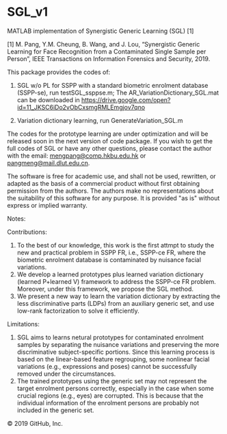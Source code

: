 # SGL_v1

MATLAB implementation of Synergistic Generic Learning (SGL) [1]

[1] M. Pang, Y.M. Cheung, B. Wang, and J. Lou, “Synergistic Generic Learning for Face Recognition from a Contaminated Single Sample per Person”, IEEE Transactions on Information Forensics and Security, 2019.

This package provides the codes of: 
1) SGL w/o PL for SSPP with a standard biometric enrolment database (SSPP-se), run testSGL_ssppse.m; 
The AR_VariationDictionary_SGL.mat can be downloaded in https://drive.google.com/open?id=11_JKSC6iDo2vObCxsmgRMLEmgjov7qno

2) Variation dictionary learning, run GenerateVariation_SGL.m

The codes for the prototype learning are under optimization and will be released soon in the next version of code package. If you wish to get the full codes of SGL or have any other questions, please contact the author with the email: mengpang@comp.hkbu.edu.hk or pangmeng@mail.dlut.edu.cn. 

The software is free for academic use, and shall not be used, rewritten, or adapted as the basis of a commercial product without first obtaining permission from the authors. The authors make no representations about the suitability of this software for any purpose. It is provided "as is" without express or implied warranty.



Notes:

Contributions:

1. To the best of our knowledge, this work is the first attmpt to study the new and practical problem in SSPP FR, i.e., SSPP-ce FR, where the biometric enrolment database is contaminated by nuisance facial variations.
2. We develop a learned prototypes plus learned variation dictionary (learned P+learned V) framework to address the SSPP-ce FR problem. Moreover, under this framework, we propose the SGL method.
3. We present a new way to learn the variation dictionary by extracting the less discriminative parts (LDPs) from an auxiliary generic set, and use low-rank factorization to solve it efficiently.


Limitations:

1. SGL aims to learns netural prototypes for contaminated enrolment samples by separating the nuisance variations and preserving the more discriminative subject-specific portions. Since this learning process is based on the linear-based feature regrouping, some nonlinear facial variations (e.g., expressions and poses) cannot be successfully removed under the circumstances.
2. The trained prototypes using the generic set may not represent the target enrolment persons correctly, especially in the case when some crucial regions (e.g., eyes) are corrupted. This is because that the individual information of the enrolment persons are probably not included in the generic set.  


© 2019 GitHub, Inc.

